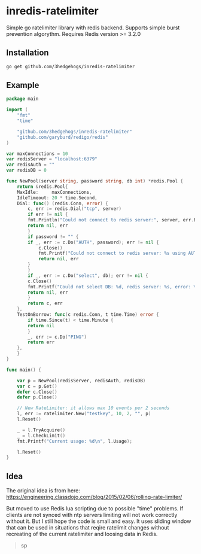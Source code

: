 
inredis-ratelimiter
===================

Simple go ratelimiter library with redis backend.
Supports simple burst prevention algorythm.
Requires Redis version >= 3.2.0

## Installation

```sh
go get github.com/3hedgehogs/inredis-ratelimiter
```

## Example

```go
package main

import (
    "fmt"
    "time"

    "github.com/3hedgehogs/inredis-ratelimiter"
    "github.com/garyburd/redigo/redis"
)

var maxConnections = 10
var redisServer = "localhost:6379"
var redisAuth = ""
var redisDB = 0

func NewPool(server string, password string, db int) *redis.Pool {
    return &redis.Pool{
	MaxIdle:     maxConnections,
	IdleTimeout: 20 * time.Second,
	Dial: func() (redis.Conn, error) {
	    c, err := redis.Dial("tcp", server)
	    if err != nil {
		fmt.Println("Could not connect to redis server:", server, err.Error())
		return nil, err
	    }
	    if password != "" {
		if _, err := c.Do("AUTH", password); err != nil {
		    c.Close()
		    fmt.Printf("Could not connect to redis server: %s using AUTH command, error: %s\n", server, err.Error())
		    return nil, err
		}
	    }
	    if _, err := c.Do("select", db); err != nil {
		c.Close()
		fmt.Printf("Could not select DB: %d, redis server: %s, error: %s\n", db, server, err.Error())
		return nil, err
	    }
	    return c, err
	},
	TestOnBorrow: func(c redis.Conn, t time.Time) error {
	    if time.Since(t) < time.Minute {
		return nil
	    }
	    _, err := c.Do("PING")
	    return err
	},
    }
}

func main() {

    var p = NewPool(redisServer, redisAuth, redisDB)
    var c = p.Get()
    defer c.Close()
    defer p.Close()

    // New RateLimiter: it allows max 10 events per 2 seconds
    l, err := ratelimiter.New("testkey", 10, 2, "", p)
    l.Reset()

    _ = l.TryAcquire()
    _ = l.CheckLimit()
    fmt.Printf("Current usage: %d\n", l.Usage);

    l.Reset()
}

```

## Idea
The original idea is from here:
https://engineering.classdojo.com/blog/2015/02/06/rolling-rate-limiter/

But moved to use Redis lua scripting due to possible "time" problems.
If clients are not synced with ntp servers limiting will not work correctly
without it. But I still hope the code is small and easy.
It uses sliding window that can be used in situations that reqire ratelimit changes without 
recreating of the current ratelimiter and loosing data in Redis.


> sp
